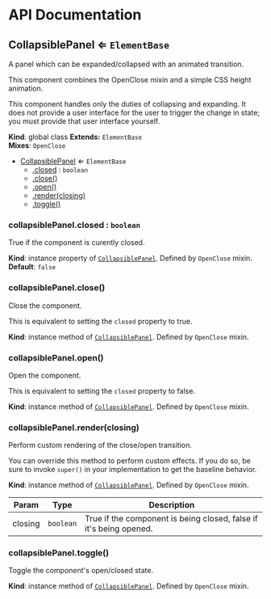 # API Documentation
<a name="CollapsiblePanel"></a>
## CollapsiblePanel ⇐ <code>ElementBase</code>
A panel which can be expanded/collapsed with an animated transition.

This component combines the OpenClose mixin and a simple CSS height
animation.

This component handles only the duties of collapsing and expanding. It does
not provide a user interface for the user to trigger the change in state;
you must provide that user interface yourself.

  **Kind**: global class
**Extends:** <code>ElementBase</code>  
**Mixes**: <code>OpenClose</code>  

* [CollapsiblePanel](#CollapsiblePanel) ⇐ <code>ElementBase</code>
    * [.closed](#OpenClose+closed) : <code>boolean</code>
    * [.close()](#OpenClose+close)
    * [.open()](#OpenClose+open)
    * [.render(closing)](#OpenClose+render)
    * [.toggle()](#OpenClose+toggle)

<a name="OpenClose+closed"></a>
### collapsiblePanel.closed : <code>boolean</code>
True if the component is curently closed.

  **Kind**: instance property of <code>[CollapsiblePanel](#CollapsiblePanel)</code>. Defined by <code>OpenClose</code> mixin.
**Default**: <code>false</code>  
<a name="OpenClose+close"></a>
### collapsiblePanel.close()
Close the component.

This is equivalent to setting the `closed` property to true.

  **Kind**: instance method of <code>[CollapsiblePanel](#CollapsiblePanel)</code>. Defined by <code>OpenClose</code> mixin.
<a name="OpenClose+open"></a>
### collapsiblePanel.open()
Open the component.

This is equivalent to setting the `closed` property to false.

  **Kind**: instance method of <code>[CollapsiblePanel](#CollapsiblePanel)</code>. Defined by <code>OpenClose</code> mixin.
<a name="OpenClose+render"></a>
### collapsiblePanel.render(closing)
Perform custom rendering of the close/open transition.

You can override this method to perform custom effects. If you do so,
be sure to invoke `super()` in your implementation to get the baseline
behavior.

  **Kind**: instance method of <code>[CollapsiblePanel](#CollapsiblePanel)</code>. Defined by <code>OpenClose</code> mixin.

| Param | Type | Description |
| --- | --- | --- |
| closing | <code>boolean</code> | True if the component is being closed,        false if it's being opened. |

<a name="OpenClose+toggle"></a>
### collapsiblePanel.toggle()
Toggle the component's open/closed state.

  **Kind**: instance method of <code>[CollapsiblePanel](#CollapsiblePanel)</code>. Defined by <code>OpenClose</code> mixin.
